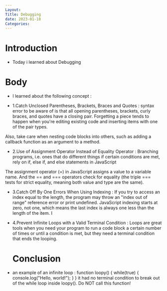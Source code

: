 ```yaml
---
Layout:
Title: Debugging
date: 2023-01-18
Categories:
---
```


# Introduction
- Today i learned about Debugging

# Body
- I learned about the following concept :

- 1.Catch Unclosed Parentheses, Brackets, Braces and Quotes : syntax error to be aware of is that all opening parentheses, brackets, curly braces, and quotes have a closing pair. Forgetting a piece tends to happen when you're editing existing code and inserting items with one of the pair types.

Also, take care when nesting code blocks into others, such as adding a callback function as an argument to a method.
- 2.Use of Assignment Operator Instead of Equality Operator : Branching programs, i.e. ones that do different things if certain conditions are met, rely on if, else if, and else statements in JavaScript

The assignment operator (=) in JavaScript assigns a value to a variable name. And the == and === operators check for equality (the triple === tests for strict equality, meaning both value and type are the same).
- 3.Catch Off By One Errors When Using Indexing : If you try to access an index equal to the length, the program may throw an "index out of range" reference error or print undefined. JavaScript indexing starts at zero, not one, which means the last index is always one less than the length of the item. I

- 4.Prevent Infinite Loops with a Valid Terminal Condition : Loops are great tools when you need your program to run a code block a certain number of times or until a condition is met, but they need a terminal condition that ends the looping.
  
  # Conclusion 
- an example of an infinite loop : function loopy() { while(true) { console.log("Hello, world!"); } }
it had no terminal condition to break out of the while loop inside loopy(). Do NOT call this function!